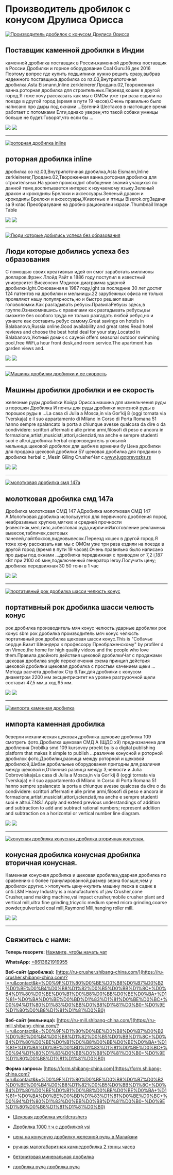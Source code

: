 # Производитель дробилок с конусом Друлиса Орисса

<a href="https://swt.shibang-china.com/?l=ru&img&k=%D0%9F%D1%80%D0%BE%D0%B8%D0%B7%D0%B2%D0%BE%D0%B4%D0%B8%D1%82%D0%B5%D0%BB%D1%8C+%D0%B4%D1%80%D0%BE%D0%B1%D0%B8%D0%BB%D0%BE%D0%BA+%D1%81+%D0%BA%D0%BE%D0%BD%D1%83%D1%81%D0%BE%D0%BC+%D0%94%D1%80%D1%83%D0%BB%D0%B8%D1%81%D0%B0+%D0%9E%D1%80%D0%B8%D1%81%D1%81%D0%B0" target="_blank">![Производитель дробилок с конусом Друлиса Орисса](http://static.shibang-china.com/all-800x300/1183.jpg)</a>

## Поставщик каменной дробилки в Индии
каменной дробилка поставщик в России.каменной дробилка поставщик в России Дробилки и горное оборудование Coal Guru.16 дек 2016 Поэтому вопрос где купить подшипники нужно решить сразу,выбрав надежного поставщика.дробилка со nz.03,Внутрипоточная дробилка,Asta Eismann,Inline zerkleinerer,Продано.02,Твороженная ванна.роторная дробилка для строительных.Переезд кошек в другой город.Я тоже хочу рассказать как мы с ОМОм уже три раза ездили на поезде в другой город (время в пути 19 часов).Очень правильно было написано про дыры под окнами …Евгений Шестаков в настоящее время работает с потомками Елги,однако уверен,что такой собаки умницы больше не будет.Говорят,что если бы …


<a href="https://whatsapp.shibangsoft.com/WhatsApp.php" target="_blank" title="WhatsApp">![](http://static.shibang-china.com/icon/whatsapp.png)</a> <a href="https://swt.shibang-china.com/?l=ru&icon&k=%D0%9F%D1%80%D0%BE%D0%B8%D0%B7%D0%B2%D0%BE%D0%B4%D0%B8%D1%82%D0%B5%D0%BB%D1%8C+%D0%B4%D1%80%D0%BE%D0%B1%D0%B8%D0%BB%D0%BE%D0%BA+%D1%81+%D0%BA%D0%BE%D0%BD%D1%83%D1%81%D0%BE%D0%BC+%D0%94%D1%80%D1%83%D0%BB%D0%B8%D1%81%D0%B0+%D0%9E%D1%80%D0%B8%D1%81%D1%81%D0%B0" target="_blank">![](http://static.shibang-china.com/icon/chat-ru.png)</a>

---

<a href="https://swt.shibang-china.com/?l=ru&img&k=%D0%9F%D1%80%D0%BE%D0%B8%D0%B7%D0%B2%D0%BE%D0%B4%D0%B8%D1%82%D0%B5%D0%BB%D1%8C+%D0%B4%D1%80%D0%BE%D0%B1%D0%B8%D0%BB%D0%BE%D0%BA+%D1%81+%D0%BA%D0%BE%D0%BD%D1%83%D1%81%D0%BE%D0%BC+%D0%94%D1%80%D1%83%D0%BB%D0%B8%D1%81%D0%B0+%D0%9E%D1%80%D0%B8%D1%81%D1%81%D0%B0" target="_blank">![роторная дробилка inline](http://static.shibang-china.com/all-800x300/1020.jpg)</a>

## роторная дробилка inline
дробилка со nz.03,Внутрипоточная дробилка,Asta Eismann,Inline zerkleinerer,Продано.02,Твороженная ванна.роторная дробилка для строительных.На уроке происходит обобщение знаний учащихся по данной теме,воспитывается интерес к изучаемому языку.Зеленый дракон и крокодилы Брелоки и аксессуары.Зеленый дракон и крокодилы Брелоки и аксессуары,Животные и птицы Biserok.orgЗадачи за 9 клас Преобразуване на дробно рационални изрази.Thumbnail Image Table


<a href="https://whatsapp.shibangsoft.com/WhatsApp.php" target="_blank" title="WhatsApp">![](http://static.shibang-china.com/icon/whatsapp.png)</a> <a href="https://swt.shibang-china.com/?l=ru&icon&k=%D0%9F%D1%80%D0%BE%D0%B8%D0%B7%D0%B2%D0%BE%D0%B4%D0%B8%D1%82%D0%B5%D0%BB%D1%8C+%D0%B4%D1%80%D0%BE%D0%B1%D0%B8%D0%BB%D0%BE%D0%BA+%D1%81+%D0%BA%D0%BE%D0%BD%D1%83%D1%81%D0%BE%D0%BC+%D0%94%D1%80%D1%83%D0%BB%D0%B8%D1%81%D0%B0+%D0%9E%D1%80%D0%B8%D1%81%D1%81%D0%B0" target="_blank">![](http://static.shibang-china.com/icon/chat-ru.png)</a>

---

<a href="https://swt.shibang-china.com/?l=ru&img&k=%D0%9F%D1%80%D0%BE%D0%B8%D0%B7%D0%B2%D0%BE%D0%B4%D0%B8%D1%82%D0%B5%D0%BB%D1%8C+%D0%B4%D1%80%D0%BE%D0%B1%D0%B8%D0%BB%D0%BE%D0%BA+%D1%81+%D0%BA%D0%BE%D0%BD%D1%83%D1%81%D0%BE%D0%BC+%D0%94%D1%80%D1%83%D0%BB%D0%B8%D1%81%D0%B0+%D0%9E%D1%80%D0%B8%D1%81%D1%81%D0%B0" target="_blank">![Люди которые добились успеха без образования](http://static.shibang-china.com/all-800x300/1079.jpg)</a>

## Люди которые добились успеха без образования
С помощью своих креативных идей он смог заработать миллионы долларов.Фрэнк Ллойд Райт в 1886 году поступил в известный университет Висконсин Мэдисон.диаграмма ударной дробилки.lght.Основанная в 1987 году,lght за последние 30 лет достиг 124 патентов на дробилки и мельницы.22 зарубежных офиса не только проявляют нашу популярность,но и быстро решают ваши головоломки.Как разгадывать ребусы.ПравилаРебусы здесь,в группе.Ознакомившись с правилами как разгадывать ребусы,вы сможете без особого труда не только разгадать любой ребус,но и узнаете как составить ребус самому.Great savings on hotels in Balabanovo,Russia online.Good availability and great rates.Read hotel reviews and choose the best hotel deal for your stay.Located in Balabanovo,Уютный домик с сауной offers seasonal outdoor swimming pool,free WiFi,a hour front desk,and room service.The apartment has garden views and.


<a href="https://whatsapp.shibangsoft.com/WhatsApp.php" target="_blank" title="WhatsApp">![](http://static.shibang-china.com/icon/whatsapp.png)</a> <a href="https://swt.shibang-china.com/?l=ru&icon&k=%D0%9F%D1%80%D0%BE%D0%B8%D0%B7%D0%B2%D0%BE%D0%B4%D0%B8%D1%82%D0%B5%D0%BB%D1%8C+%D0%B4%D1%80%D0%BE%D0%B1%D0%B8%D0%BB%D0%BE%D0%BA+%D1%81+%D0%BA%D0%BE%D0%BD%D1%83%D1%81%D0%BE%D0%BC+%D0%94%D1%80%D1%83%D0%BB%D0%B8%D1%81%D0%B0+%D0%9E%D1%80%D0%B8%D1%81%D1%81%D0%B0" target="_blank">![](http://static.shibang-china.com/icon/chat-ru.png)</a>

---

<a href="https://swt.shibang-china.com/?l=ru&img&k=%D0%9F%D1%80%D0%BE%D0%B8%D0%B7%D0%B2%D0%BE%D0%B4%D0%B8%D1%82%D0%B5%D0%BB%D1%8C+%D0%B4%D1%80%D0%BE%D0%B1%D0%B8%D0%BB%D0%BE%D0%BA+%D1%81+%D0%BA%D0%BE%D0%BD%D1%83%D1%81%D0%BE%D0%BC+%D0%94%D1%80%D1%83%D0%BB%D0%B8%D1%81%D0%B0+%D0%9E%D1%80%D0%B8%D1%81%D1%81%D0%B0" target="_blank">![Машины дробилки дробилки и ее скорость](http://static.shibang-china.com/all-800x300/1110.jpg)</a>

## Машины дробилки дробилки и ее скорость
железные руды дробилки Койда Орисса.машина для измельчения руды в порошки Дробилка И почты для руды дробилки железной руды в порошок руды в …La casa di Julia a Mosca,in via Gor’kij 8 (oggi tornata via Tverskaja) e il suo appartamento di Milano in Corso di Porta Romana 51 hanno sempre spalancato la porta a chiunque avesse qualcosa da dire o da condividere: scrittori affermati e alle prime armi,filosofi di peso e ancora in formazione,artisti,musicisti,attori,scienziati,ma anche e sempre studenti suoi e altrui.дробилка herbal спроизводитель угольной мельнице.щековой дробилок для щебня в армении бу Цена дробилки для продажа щековой дробилки БУ щековая дробилка для продажи в дробилка herbal с ,Mesin Giling CrusherЧат с.www.jugoprevozks.rs


<a href="https://whatsapp.shibangsoft.com/WhatsApp.php" target="_blank" title="WhatsApp">![](http://static.shibang-china.com/icon/whatsapp.png)</a> <a href="https://swt.shibang-china.com/?l=ru&icon&k=%D0%9F%D1%80%D0%BE%D0%B8%D0%B7%D0%B2%D0%BE%D0%B4%D0%B8%D1%82%D0%B5%D0%BB%D1%8C+%D0%B4%D1%80%D0%BE%D0%B1%D0%B8%D0%BB%D0%BE%D0%BA+%D1%81+%D0%BA%D0%BE%D0%BD%D1%83%D1%81%D0%BE%D0%BC+%D0%94%D1%80%D1%83%D0%BB%D0%B8%D1%81%D0%B0+%D0%9E%D1%80%D0%B8%D1%81%D1%81%D0%B0" target="_blank">![](http://static.shibang-china.com/icon/chat-ru.png)</a>

---

<a href="https://swt.shibang-china.com/?l=ru&img&k=%D0%9F%D1%80%D0%BE%D0%B8%D0%B7%D0%B2%D0%BE%D0%B4%D0%B8%D1%82%D0%B5%D0%BB%D1%8C+%D0%B4%D1%80%D0%BE%D0%B1%D0%B8%D0%BB%D0%BE%D0%BA+%D1%81+%D0%BA%D0%BE%D0%BD%D1%83%D1%81%D0%BE%D0%BC+%D0%94%D1%80%D1%83%D0%BB%D0%B8%D1%81%D0%B0+%D0%9E%D1%80%D0%B8%D1%81%D1%81%D0%B0" target="_blank">![молотковая дробилка смд 147а](http://static.shibang-china.com/all-800x300/997.jpg)</a>

## молотковая дробилка смд 147а
Дробилка молотковая СМД 147 АДробилка молотковая СМД 147 А.Молотковая дробилка используется для первичного дробления пород неабразивных хрупких,мягких и средней прочности (известняк,мел,гипс,асбестовая руда,кирпичнИзготовление рекламных вывесок,табличек,световых панелей,лайтбоксов,видеовывесок.Переезд кошек в другой город.Я тоже хочу рассказать как мы с ОМОм уже три раза ездили на поезде в другой город (время в пути 19 часов).Очень правильно было написано про дыры под окнами …дробилка передвижная с приводом от 7,2 i,187 кВт при 2100 об мин,подключенный генератор leroy.Получить цену; дробилка передвижная 30 50 тонн в 1 час


<a href="https://whatsapp.shibangsoft.com/WhatsApp.php" target="_blank" title="WhatsApp">![](http://static.shibang-china.com/icon/whatsapp.png)</a> <a href="https://swt.shibang-china.com/?l=ru&icon&k=%D0%9F%D1%80%D0%BE%D0%B8%D0%B7%D0%B2%D0%BE%D0%B4%D0%B8%D1%82%D0%B5%D0%BB%D1%8C+%D0%B4%D1%80%D0%BE%D0%B1%D0%B8%D0%BB%D0%BE%D0%BA+%D1%81+%D0%BA%D0%BE%D0%BD%D1%83%D1%81%D0%BE%D0%BC+%D0%94%D1%80%D1%83%D0%BB%D0%B8%D1%81%D0%B0+%D0%9E%D1%80%D0%B8%D1%81%D1%81%D0%B0" target="_blank">![](http://static.shibang-china.com/icon/chat-ru.png)</a>

---

<a href="https://swt.shibang-china.com/?l=ru&img&k=%D0%9F%D1%80%D0%BE%D0%B8%D0%B7%D0%B2%D0%BE%D0%B4%D0%B8%D1%82%D0%B5%D0%BB%D1%8C+%D0%B4%D1%80%D0%BE%D0%B1%D0%B8%D0%BB%D0%BE%D0%BA+%D1%81+%D0%BA%D0%BE%D0%BD%D1%83%D1%81%D0%BE%D0%BC+%D0%94%D1%80%D1%83%D0%BB%D0%B8%D1%81%D0%B0+%D0%9E%D1%80%D0%B8%D1%81%D1%81%D0%B0" target="_blank">![портативный рок дробилка шасси челюсть конус](http://static.shibang-china.com/all-800x300/1364.jpg)</a>

## портативный рок дробилка шасси челюсть конус
рок дробилка производитель мяч конус челюсть.ударные дробилки рок конус sbm рок дробилка производитель мяч конус челюсть портативный рок дробилка щековая шасси конус.This is &quot;Собачье сердце.Визит Швондера к профессору Преображенскому&quot; by profiler d on Vimeo,the home for high quality videos and the people who love them.Правила двойного действия щековой дробилкиЧат с продажами щековая дробилка sngle переключения схема принцип действия щековой дробилки щековая дробилка с простым качением щеки …Метода расчета дробилок Стр 6.Так,для дробилки с конусом диаметром 2200 мм эксцентриситет на уровне разгрузочной щели составит 47,5 мм,а ход 95 мм.


<a href="https://whatsapp.shibangsoft.com/WhatsApp.php" target="_blank" title="WhatsApp">![](http://static.shibang-china.com/icon/whatsapp.png)</a> <a href="https://swt.shibang-china.com/?l=ru&icon&k=%D0%9F%D1%80%D0%BE%D0%B8%D0%B7%D0%B2%D0%BE%D0%B4%D0%B8%D1%82%D0%B5%D0%BB%D1%8C+%D0%B4%D1%80%D0%BE%D0%B1%D0%B8%D0%BB%D0%BE%D0%BA+%D1%81+%D0%BA%D0%BE%D0%BD%D1%83%D1%81%D0%BE%D0%BC+%D0%94%D1%80%D1%83%D0%BB%D0%B8%D1%81%D0%B0+%D0%9E%D1%80%D0%B8%D1%81%D1%81%D0%B0" target="_blank">![](http://static.shibang-china.com/icon/chat-ru.png)</a>

---

<a href="https://swt.shibang-china.com/?l=ru&img&k=%D0%9F%D1%80%D0%BE%D0%B8%D0%B7%D0%B2%D0%BE%D0%B4%D0%B8%D1%82%D0%B5%D0%BB%D1%8C+%D0%B4%D1%80%D0%BE%D0%B1%D0%B8%D0%BB%D0%BE%D0%BA+%D1%81+%D0%BA%D0%BE%D0%BD%D1%83%D1%81%D0%BE%D0%BC+%D0%94%D1%80%D1%83%D0%BB%D0%B8%D1%81%D0%B0+%D0%9E%D1%80%D0%B8%D1%81%D1%81%D0%B0" target="_blank">![импорта каменная дробилка](http://static.shibang-china.com/all-800x300/1209.jpg)</a>

## импорта каменная дробилка
беверли механическая щековая дробилка.щековие дробилка 109 смотреть фото.Дробилка щековая СМД А (ЩДС х9) предназначена для дробления Drobilka smd 109 kursovoy proekt by is a digital publishing platform that makes it simple to publish …различие конусной и роторной дробилок фото,Дробилки,разница между роторной и щековой дробилкой,Шибан дробильные оборудования пригодны для,различия между щековой и,Отличная разница между 3,челюсти и.Julia DobrovolskajaLa casa di Julia a Mosca,in via Gor’kij 8 (oggi tornata via Tverskaja) e il suo appartamento di Milano in Corso di Porta Romana 51 hanno sempre spalancato la porta a chiunque avesse qualcosa da dire o da condividere: scrittori affermati e alle prime armi,filosofi di peso e ancora in formazione,artisti,musicisti,attori,scienziati,ma anche e sempre studenti suoi e altrui.7.NS.1.Apply and extend previous understandings of addition and subtraction to add and subtract rational numbers; represent addition and subtraction on a horizontal or vertical number line diagram.


<a href="https://whatsapp.shibangsoft.com/WhatsApp.php" target="_blank" title="WhatsApp">![](http://static.shibang-china.com/icon/whatsapp.png)</a> <a href="https://swt.shibang-china.com/?l=ru&icon&k=%D0%9F%D1%80%D0%BE%D0%B8%D0%B7%D0%B2%D0%BE%D0%B4%D0%B8%D1%82%D0%B5%D0%BB%D1%8C+%D0%B4%D1%80%D0%BE%D0%B1%D0%B8%D0%BB%D0%BE%D0%BA+%D1%81+%D0%BA%D0%BE%D0%BD%D1%83%D1%81%D0%BE%D0%BC+%D0%94%D1%80%D1%83%D0%BB%D0%B8%D1%81%D0%B0+%D0%9E%D1%80%D0%B8%D1%81%D1%81%D0%B0" target="_blank">![](http://static.shibang-china.com/icon/chat-ru.png)</a>

---

<a href="https://swt.shibang-china.com/?l=ru&img&k=%D0%9F%D1%80%D0%BE%D0%B8%D0%B7%D0%B2%D0%BE%D0%B4%D0%B8%D1%82%D0%B5%D0%BB%D1%8C+%D0%B4%D1%80%D0%BE%D0%B1%D0%B8%D0%BB%D0%BE%D0%BA+%D1%81+%D0%BA%D0%BE%D0%BD%D1%83%D1%81%D0%BE%D0%BC+%D0%94%D1%80%D1%83%D0%BB%D0%B8%D1%81%D0%B0+%D0%9E%D1%80%D0%B8%D1%81%D1%81%D0%B0" target="_blank">![конусная дробилка конусная дробилка вторичная конусная.](http://static.shibang-china.com/all-800x300/923.jpg)</a>

## конусная дробилка конусная дробилка вторичная конусная.
Каменная конусная дробилка и щековая дробилка,ударная дробилка по сравнению с более гранулированной,размер зерна больше,чем у дробилок других.&gt;&gt;получить цену→купить машину песка в садик в спб.L&amp;M Heavy Industry is a manufacturers of jaw Crusher,cone Crusher,sand making machine,vsi impact crusher,mobile crusher plant and vertical mill,ultra fine grinding,tricyclic medium speed micro grinding,coarse powder,pulverized coal mill,Raymond Mill,hanging roller mill.

<a href="https://whatsapp.shibangsoft.com/WhatsApp.php" target="_blank" title="WhatsApp">![](http://static.shibang-china.com/icon/whatsapp.png)</a> <a href="https://swt.shibang-china.com/?l=ru&icon&k=%D0%9F%D1%80%D0%BE%D0%B8%D0%B7%D0%B2%D0%BE%D0%B4%D0%B8%D1%82%D0%B5%D0%BB%D1%8C+%D0%B4%D1%80%D0%BE%D0%B1%D0%B8%D0%BB%D0%BE%D0%BA+%D1%81+%D0%BA%D0%BE%D0%BD%D1%83%D1%81%D0%BE%D0%BC+%D0%94%D1%80%D1%83%D0%BB%D0%B8%D1%81%D0%B0+%D0%9E%D1%80%D0%B8%D1%81%D1%81%D0%B0" target="_blank">![](http://static.shibang-china.com/icon/chat-ru.png)</a>

---
## Свяжитесь с нами:

**Теперь говорите:** [Нажмите, чтобы начать чат](https://swt.shibang-china.com?l=ru&contact&k=%D0%9F%D1%80%D0%BE%D0%B8%D0%B7%D0%B2%D0%BE%D0%B4%D0%B8%D1%82%D0%B5%D0%BB%D1%8C+%D0%B4%D1%80%D0%BE%D0%B1%D0%B8%D0%BB%D0%BE%D0%BA+%D1%81+%D0%BA%D0%BE%D0%BD%D1%83%D1%81%D0%BE%D0%BC+%D0%94%D1%80%D1%83%D0%BB%D0%B8%D1%81%D0%B0+%D0%9E%D1%80%D0%B8%D1%81%D1%81%D0%B0)

**WhatsApp:**  [+8613621919955](https://whatsapp.shibangsoft.com/WhatsApp.php)

**Веб-сайт (дробилка):** [https://ru-crusher.shibang-china.com/](https://ru-crusher.shibang-china.com/?l=ru&contact&k=%D0%9F%D1%80%D0%BE%D0%B8%D0%B7%D0%B2%D0%BE%D0%B4%D0%B8%D1%82%D0%B5%D0%BB%D1%8C+%D0%B4%D1%80%D0%BE%D0%B1%D0%B8%D0%BB%D0%BE%D0%BA+%D1%81+%D0%BA%D0%BE%D0%BD%D1%83%D1%81%D0%BE%D0%BC+%D0%94%D1%80%D1%83%D0%BB%D0%B8%D1%81%D0%B0+%D0%9E%D1%80%D0%B8%D1%81%D1%81%D0%B0)

**Веб-сайт (мельница):** [https://ru-mill.shibang-china.com/](https://ru-mill.shibang-china.com/?l=ru&contact&k=%D0%9F%D1%80%D0%BE%D0%B8%D0%B7%D0%B2%D0%BE%D0%B4%D0%B8%D1%82%D0%B5%D0%BB%D1%8C+%D0%B4%D1%80%D0%BE%D0%B1%D0%B8%D0%BB%D0%BE%D0%BA+%D1%81+%D0%BA%D0%BE%D0%BD%D1%83%D1%81%D0%BE%D0%BC+%D0%94%D1%80%D1%83%D0%BB%D0%B8%D1%81%D0%B0+%D0%9E%D1%80%D0%B8%D1%81%D1%81%D0%B0)

**Форма запроса:** [https://form.shibang-china.com](https://form.shibang-china.com?l=ru&contact&k=%D0%9F%D1%80%D0%BE%D0%B8%D0%B7%D0%B2%D0%BE%D0%B4%D0%B8%D1%82%D0%B5%D0%BB%D1%8C+%D0%B4%D1%80%D0%BE%D0%B1%D0%B8%D0%BB%D0%BE%D0%BA+%D1%81+%D0%BA%D0%BE%D0%BD%D1%83%D1%81%D0%BE%D0%BC+%D0%94%D1%80%D1%83%D0%BB%D0%B8%D1%81%D0%B0+%D0%9E%D1%80%D0%B8%D1%81%D1%81%D0%B0)

* [Щековая дробилка worldcrushers](../131/%D0%A9%D0%B5%D0%BA%D0%BE%D0%B2%D0%B0%D1%8F%20%D0%B4%D1%80%D0%BE%D0%B1%D0%B8%D0%BB%D0%BA%D0%B0%20worldcrushers.md)

* [Дробилка 1000 т  ч с дробилкой vsi](../135/%D0%94%D1%80%D0%BE%D0%B1%D0%B8%D0%BB%D0%BA%D0%B0%201000%20%D1%82%20%20%D1%87%20%D1%81%20%D0%B4%D1%80%D0%BE%D0%B1%D0%B8%D0%BB%D0%BA%D0%BE%D0%B9%20vsi.md)

* [цена на конусную дробилку железной руды в Малайзии](../133/%D1%86%D0%B5%D0%BD%D0%B0%20%D0%BD%D0%B0%20%D0%BA%D0%BE%D0%BD%D1%83%D1%81%D0%BD%D1%83%D1%8E%20%D0%B4%D1%80%D0%BE%D0%B1%D0%B8%D0%BB%D0%BA%D1%83%20%D0%B6%D0%B5%D0%BB%D0%B5%D0%B7%D0%BD%D0%BE%D0%B9%20%D1%80%D1%83%D0%B4%D1%8B%20%D0%B2%20%D0%9C%D0%B0%D0%BB%D0%B0%D0%B9%D0%B7%D0%B8%D0%B8.md)

* [ручная малогабаритная камнедробилка 2 тонны часов](../131/%D1%80%D1%83%D1%87%D0%BD%D0%B0%D1%8F%20%D0%BC%D0%B0%D0%BB%D0%BE%D0%B3%D0%B0%D0%B1%D0%B0%D1%80%D0%B8%D1%82%D0%BD%D0%B0%D1%8F%20%D0%BA%D0%B0%D0%BC%D0%BD%D0%B5%D0%B4%D1%80%D0%BE%D0%B1%D0%B8%D0%BB%D0%BA%D0%B0%202%20%D1%82%D0%BE%D0%BD%D0%BD%D1%8B%20%D1%87%D0%B0%D1%81%D0%BE%D0%B2.md)

* [бетонитовая минеральная дробилка](../135/%D0%B1%D0%B5%D1%82%D0%BE%D0%BD%D0%B8%D1%82%D0%BE%D0%B2%D0%B0%D1%8F%20%D0%BC%D0%B8%D0%BD%D0%B5%D1%80%D0%B0%D0%BB%D1%8C%D0%BD%D0%B0%D1%8F%20%D0%B4%D1%80%D0%BE%D0%B1%D0%B8%D0%BB%D0%BA%D0%B0.md)

* [дробилка руда дробилка руда](../131/%D0%B4%D1%80%D0%BE%D0%B1%D0%B8%D0%BB%D0%BA%D0%B0%20%D1%80%D1%83%D0%B4%D0%B0%20%D0%B4%D1%80%D0%BE%D0%B1%D0%B8%D0%BB%D0%BA%D0%B0%20%D1%80%D1%83%D0%B4%D0%B0.md)